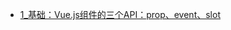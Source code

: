* [1_基础：Vue.js组件的三个API：prop、event、slot](其他/掘金小册_Vue.js组件精讲/1_基础：Vue.js组件的三个API：prop、event、slot.md)

